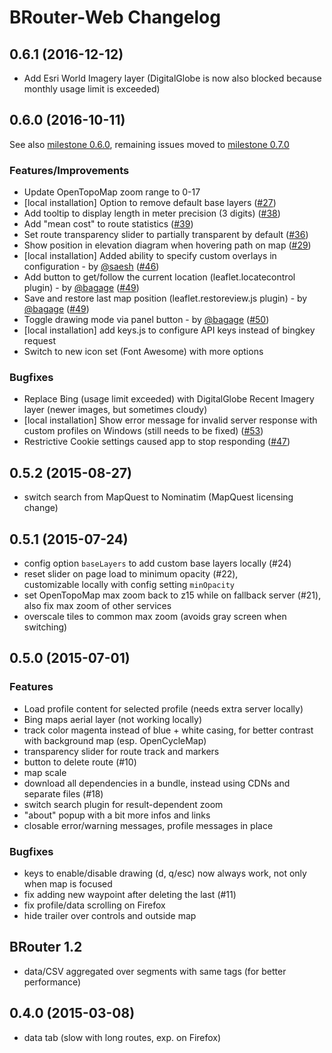 BRouter-Web Changelog
=====================

## 0.6.1 (2016-12-12)

* Add Esri World Imagery layer (DigitalGlobe is now also blocked because monthly usage limit is exceeded)

## 0.6.0 (2016-10-11)

See also [milestone 0.6.0](https://github.com/nrenner/brouter-web/milestone/1?closed=1), remaining issues moved to [milestone 0.7.0](https://github.com/nrenner/brouter-web/milestone/4)

### Features/Improvements

* Update OpenTopoMap zoom range to 0-17
* [local installation] Option to remove default base layers ([#27](https://github.com/nrenner/brouter-web/issues/27))
* Add tooltip to display length in meter precision (3 digits) ([#38](https://github.com/nrenner/brouter-web/issues/38))
* Add "mean cost" to route statistics ([#39](https://github.com/nrenner/brouter-web/issues/39))
* Set route transparency slider to partially transparent by default ([#36](https://github.com/nrenner/brouter-web/issues/36))
* Show position in elevation diagram when hovering path on map ([#29](https://github.com/nrenner/brouter-web/issues/29))
* [local installation] Added ability to specify custom overlays in configuration - by [@saesh](https://github.com/saesh) ([#46](https://github.com/nrenner/brouter-web/pull/46))
* Add button to get/follow the current location (leaflet.locatecontrol plugin) - by [@bagage](https://github.com/bagage) ([#49](https://github.com/nrenner/brouter-web/pull/49))
* Save and restore last map position (leaflet.restoreview.js plugin) - by [@bagage](https://github.com/bagage) ([#49](https://github.com/nrenner/brouter-web/pull/49))
* Toggle drawing mode via panel button - by [@bagage](https://github.com/bagage) ([#50](https://github.com/nrenner/brouter-web/pull/50))
* [local installation] add keys.js to configure API keys instead of bingkey request
* Switch to new icon set (Font Awesome) with more options

### Bugfixes

* Replace Bing (usage limit exceeded) with DigitalGlobe Recent Imagery layer (newer images, but sometimes cloudy) 
* [local installation] Show error message for invalid server response with custom profiles on Windows (still needs to be fixed) ([#53](https://github.com/nrenner/brouter-web/issues/53))
* Restrictive Cookie settings caused app to stop responding ([#47](https://github.com/nrenner/brouter-web/issues/47))

## 0.5.2 (2015-08-27)

* switch search from MapQuest to Nominatim (MapQuest licensing change)

## 0.5.1 (2015-07-24)

* config option ``baseLayers`` to add custom base layers locally (#24)
* reset slider on page load to minimum opacity (#22),  
  customizable locally with config setting ``minOpacity``
* set OpenTopoMap max zoom back to z15 while on fallback server (#21),  
  also fix max zoom of other services
* overscale tiles to common max zoom (avoids gray screen when switching)

## 0.5.0 (2015-07-01)

### Features

* Load profile content for selected profile (needs extra server locally)
* Bing maps aerial layer (not working locally)
* track color magenta instead of blue + white casing, for better contrast  
  with background map (esp. OpenCycleMap)
* transparency slider for route track and markers
* button to delete route (#10)
* map scale
* download all dependencies in a bundle, instead using CDNs and separate files (#18)
* switch search plugin for result-dependent zoom
* "about" popup with a bit more infos and links
* closable error/warning messages, profile messages in place

### Bugfixes

* keys to enable/disable drawing (d, q/esc) now always work, not only when map is focused
* fix adding new waypoint after deleting the last (#11)
* fix profile/data scrolling on Firefox
* hide trailer over controls and outside map


## BRouter 1.2

* data/CSV aggregated over segments with same tags (for better performance)

## 0.4.0 (2015-03-08)

* data tab (slow with long routes, exp. on Firefox)
